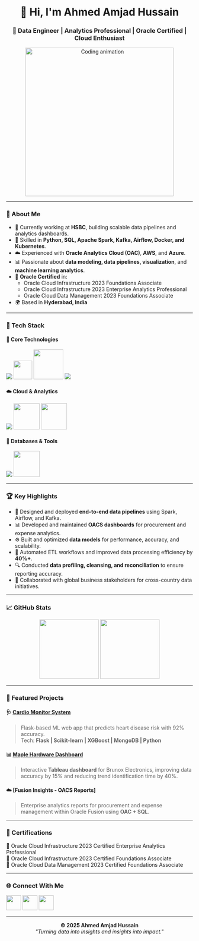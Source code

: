 <!-- Profile Header -->
<h1 align="center">👋 Hi, I'm Ahmed Amjad Hussain</h1>
<h3 align="center">🚀 Data Engineer | Analytics Professional | Oracle Certified | Cloud Enthusiast</h3>

<p align="center">
  <img src="https://media.giphy.com/media/qgQUggAC3Pfv687qPC/giphy.gif" width="400" alt="Coding animation"/>
</p>

---

### 🧠 About Me  
- 💼 Currently working at **HSBC**, building scalable data pipelines and analytics dashboards.  
- 🧩 Skilled in **Python, SQL, Apache Spark, Kafka, Airflow, Docker, and Kubernetes**.  
- ☁️ Experienced with **Oracle Analytics Cloud (OAC)**, **AWS**, and **Azure**.  
- 📊 Passionate about **data modeling, data pipelines, visualization**, and **machine learning analytics**.  
- 🧾 **Oracle Certified** in:
  - Oracle Cloud Infrastructure 2023 Foundations Associate  
  - Oracle Cloud Infrastructure 2023 Enterprise Analytics Professional  
  - Oracle Cloud Data Management 2023 Foundations Associate  
- 🌍 Based in **Hyderabad, India**  

---

### 🧰 Tech Stack  

#### 🧩 Core Technologies  
<p align="left">
  <img src="https://skillicons.dev/icons?i=python,java,scala" />
  <img src="https://upload.wikimedia.org/wikipedia/commons/3/38/Apache_Spark_logo.svg" width="50"/>
  <img src="https://upload.wikimedia.org/wikipedia/commons/5/53/Apache_kafka_wordtype.svg" width="80"/>
  <img src="https://skillicons.dev/icons?i=docker,kubernetes,git,linux" />
</p>

#### ☁️ Cloud & Analytics  
<p align="left">
  <img src="https://skillicons.dev/icons?i=aws,azure" />
  <img src="https://upload.wikimedia.org/wikipedia/commons/d/dc/Oracle_logo.svg" width="70"/>
  <img src="https://upload.wikimedia.org/wikipedia/commons/3/30/Power_bi_logo_black.svg" width="70"/>
</p>

#### 🧮 Databases & Tools  
<p align="left">
  <img src="https://skillicons.dev/icons?i=mysql,postgresql,mongodb" />
  <img src="https://upload.wikimedia.org/wikipedia/commons/0/05/Scikit_learn_logo_small.svg" width="70"/>
</p>

---

### 🏆 Key Highlights  
- 🧠 Designed and deployed **end-to-end data pipelines** using Spark, Airflow, and Kafka.  
- 📊 Developed and maintained **OACS dashboards** for procurement and expense analytics.  
- ⚙️ Built and optimized **data models** for performance, accuracy, and scalability.  
- 🔄 Automated ETL workflows and improved data processing efficiency by **40%+**.  
- 🔍 Conducted **data profiling, cleansing, and reconciliation** to ensure reporting accuracy.  
- 🤝 Collaborated with global business stakeholders for cross-country data initiatives.  

---

### 📈 GitHub Stats  

<p align="center">
  <img src="https://github-readme-stats.vercel.app/api?username=ahmedamjadhussain&show_icons=true&theme=tokyonight" height="160"/>
  <img src="https://github-readme-stats.vercel.app/api/top-langs/?username=ahmedamjadhussain&layout=compact&theme=tokyonight" height="160"/>
</p>

---

### 💼 Featured Projects  

#### 🩺 [Cardio Monitor System](https://github.com/yourusername/Cardio-Monitor-System)
> Flask-based ML web app that predicts heart disease risk with 92% accuracy.  
> Tech: **Flask | Scikit-learn | XGBoost | MongoDB | Python**

#### 📊 [Maple Hardware Dashboard](https://github.com/yourusername/Maple-Hardware-Dashboard)
> Interactive **Tableau dashboard** for Brunox Electronics, improving data accuracy by 15% and reducing trend identification time by 40%.

#### ☁️ [Fusion Insights - OACS Reports]
> Enterprise analytics reports for procurement and expense management within Oracle Fusion using **OAC + SQL**.

---

### 📜 Certifications  
🏅 Oracle Cloud Infrastructure 2023 Certified Enterprise Analytics Professional  
🏅 Oracle Cloud Infrastructure 2023 Certified Foundations Associate  
🏅 Oracle Cloud Data Management 2023 Certified Foundations Associate  

---

### 🌐 Connect With Me  

<p align="left">
  <a href="mailto:hussain.ahmedamjad@gmail.com"><img src="https://skillicons.dev/icons?i=gmail" width="40"/></a>
  <a href="https://www.linkedin.com/in/ahmedamjadhussain" target="_blank"><img src="https://skillicons.dev/icons?i=linkedin" width="40"/></a>
  <a href="https://github.com/ahmedamjadhussain" target="_blank"><img src="https://skillicons.dev/icons?i=github" width="40"/></a>
</p>

---

<p align="center">
  <b>© 2025 Ahmed Amjad Hussain</b>  
  <br>
  <em>"Turning data into insights and insights into impact."</em>
</p>
